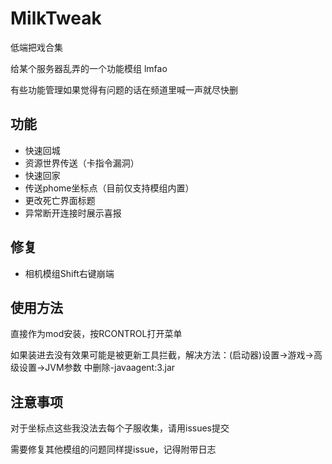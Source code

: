 # MilkTweak

低端把戏合集

给某个服务器乱弄的一个功能模组 lmfao

有些功能管理如果觉得有问题的话在频道里喊一声就尽快删

## 功能

* 快速回城
* 资源世界传送（卡指令漏洞）
* 快速回家
* 传送phome坐标点（目前仅支持模组内置）
* 更改死亡界面标题
* 异常断开连接时展示喜报

## 修复

* 相机模组Shift右键崩端

## 使用方法

直接作为mod安装，按RCONTROL打开菜单

如果装进去没有效果可能是被更新工具拦截，解决方法：(启动器)设置->游戏->高级设置->JVM参数 中删除-javaagent:3.jar

## 注意事项

对于坐标点这些我没法去每个子服收集，请用issues提交

需要修复其他模组的问题同样提issue，记得附带日志
